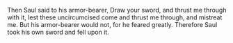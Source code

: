 Then Saul said to his armor-bearer, Draw your sword, and thrust me through with it, lest these uncircumcised come and thrust me through, and mistreat me. But his armor-bearer would not, for he feared greatly. Therefore Saul took his own sword and fell upon it.
